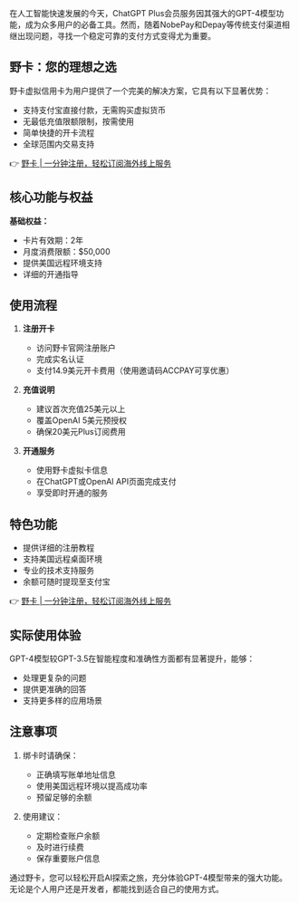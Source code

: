 在人工智能快速发展的今天，ChatGPT Plus会员服务因其强大的GPT-4模型功能，成为众多用户的必备工具。然而，随着NobePay和Depay等传统支付渠道相继出现问题，寻找一个稳定可靠的支付方式变得尤为重要。

## 野卡：您的理想之选

野卡虚拟信用卡为用户提供了一个完美的解决方案，它具有以下显著优势：

- 支持支付宝直接付款，无需购买虚拟货币
- 无最低充值限额限制，按需使用
- 简单快捷的开卡流程
- 全球范围内交易支持

👉 [野卡 | 一分钟注册，轻松订阅海外线上服务](https://bit.ly/bewildcard)

## 核心功能与权益

**基础权益：**
- 卡片有效期：2年
- 月度消费限额：$50,000
- 提供美国远程环境支持
- 详细的开通指导

## 使用流程

1. **注册开卡**
   - 访问野卡官网注册账户
   - 完成实名认证
   - 支付14.9美元开卡费用（使用邀请码ACCPAY可享优惠）

2. **充值说明**
   - 建议首次充值25美元以上
   - 覆盖OpenAI 5美元预授权
   - 确保20美元Plus订阅费用

3. **开通服务**
   - 使用野卡虚拟卡信息
   - 在ChatGPT或OpenAI API页面完成支付
   - 享受即时开通的服务

## 特色功能

- 提供详细的注册教程
- 支持美国远程桌面环境
- 专业的技术支持服务
- 余额可随时提现至支付宝

👉 [野卡 | 一分钟注册，轻松订阅海外线上服务](https://bit.ly/bewildcard)

## 实际使用体验

GPT-4模型较GPT-3.5在智能程度和准确性方面都有显著提升，能够：
- 处理更复杂的问题
- 提供更准确的回答
- 支持更多样的应用场景

## 注意事项

1. 绑卡时请确保：
   - 正确填写账单地址信息
   - 使用美国远程环境以提高成功率
   - 预留足够的余额

2. 使用建议：
   - 定期检查账户余额
   - 及时进行续费
   - 保存重要账户信息

通过野卡，您可以轻松开启AI探索之旅，充分体验GPT-4模型带来的强大功能。无论是个人用户还是开发者，都能找到适合自己的使用方式。